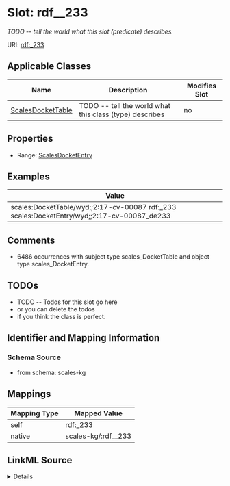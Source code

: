

# Slot: rdf__233


_TODO -- tell the world what this slot (predicate) describes._





URI: [rdf:_233](http://www.w3.org/1999/02/22-rdf-syntax-ns#_233)



<!-- no inheritance hierarchy -->





## Applicable Classes

| Name | Description | Modifies Slot |
| --- | --- | --- |
| [ScalesDocketTable](../classes/ScalesDocketTable.md) | TODO -- tell the world what this class (type) describes |  no  |







## Properties

* Range: [ScalesDocketEntry](../classes/ScalesDocketEntry.md)






## Examples

| Value |
| --- |
| scales:DocketTable/wyd;;2:17-cv-00087 rdf:_233 scales:DocketEntry/wyd;;2:17-cv-00087_de233 |

## Comments

* 6486 occurrences with subject type scales_DocketTable and object type scales_DocketEntry.

## TODOs

* TODO -- Todos for this slot go here
* or you can delete the todos
* if you think the class is perfect.

## Identifier and Mapping Information







### Schema Source


* from schema: scales-kg




## Mappings

| Mapping Type | Mapped Value |
| ---  | ---  |
| self | rdf:_233 |
| native | scales-kg/:rdf__233 |




## LinkML Source

<details>
```yaml
name: rdf__233
description: TODO -- tell the world what this slot (predicate) describes.
todos:
- TODO -- Todos for this slot go here
- or you can delete the todos
- if you think the class is perfect.
comments:
- 6486 occurrences with subject type scales_DocketTable and object type scales_DocketEntry.
examples:
- value: scales:DocketTable/wyd;;2:17-cv-00087 rdf:_233 scales:DocketEntry/wyd;;2:17-cv-00087_de233
from_schema: scales-kg
rank: 1000
slot_uri: rdf:_233
alias: rdf__233
domain_of:
- scales_DocketTable
range: scales_DocketEntry

```
</details>